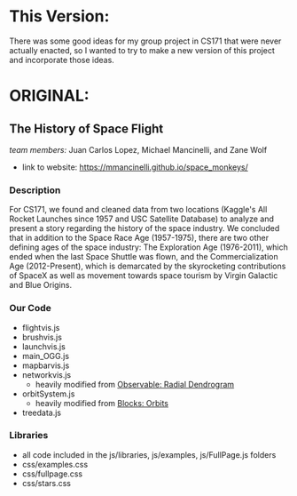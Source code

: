 # This Version: 

There was some good ideas for my group project in CS171 that were never actually enacted, so I wanted to try to make a new version of this project and incorporate those ideas. 

# ORIGINAL: 
## The History of Space Flight
*team members:* Juan Carlos Lopez, Michael Mancinelli, and Zane Wolf

* link to website: https://mmancinelli.github.io/space_monkeys/


### Description
For CS171, we found and cleaned data from two locations (Kaggle's All Rocket Launches since 1957 and USC Satellite Database) to analyze and present a story regarding the history of the space industry. We concluded that in addition to the Space Race Age (1957-1975), there are two other defining ages of the space industry: The Exploration Age (1976-2011), which ended when the last Space Shuttle was flown, and the Commercialization Age (2012-Present), which is demarcated by the skyrocketing contributions of SpaceX as well as movement towards space tourism by Virgin Galactic and Blue Origins.  

### Our Code
* flightvis.js
* brushvis.js
* launchvis.js
* main_OGG.js
* mapbarvis.js
* networkvis.js
  * heavily modified from [Observable: Radial Dendrogram](https://observablehq.com/@d3/radial-dendrogram)
* orbitSystem.js
  * heavily modified from [Blocks: Orbits](http://bl.ocks.org/codybuell/fc2426aedabef2d69873)
* treedata.js 

### Libraries
* all code included in the js/libraries, js/examples, js/FullPage.js folders
* css/examples.css
* css/fullpage.css
* css/stars.css

